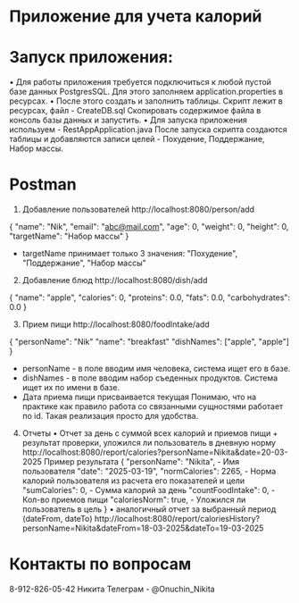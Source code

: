 # Приложение для учета калорий

# Запуск приложения:
   • Для работы приложения требуется подключиться к любой пустой базе данных PostgresSQL.
   Для этого заполняем application.properties в ресурсах.
   • После этого создать и заполнить таблицы. Скрипт лежит в ресурсах, файл - CreateDB.sql
   Скопировать содержимое файла в консоль базы данных и запустить.
   • Для запуска приложения используем - RestAppApplication.java
После запуска скрипта создаются таблицы и добавляются записи целей - Похудение, Поддержание, Набор массы.

# Postman
   1. Добавление пользователей
   http://localhost:8080/person/add
   
   {
   "name": "Nik",
   "email": "abc@mail.com",
   "age": 0,
   "weight": 0,
   "height": 0,
   "targetName": "Набор массы"
   }
   
   * targetName принимает только 3 значения: "Похудение", "Поддержание", "Набор массы"

   2. Добавление блюд
   http://localhost:8080/dish/add

   {
   "name": "apple",
   "calories": 0,
   "proteins": 0.0,
   "fats": 0.0,
   "carbohydrates": 0.0
   }
   
   3. Прием пищи
   http://localhost:8080/foodIntake/add

   {
   "personName": "Nik"
   "name": "breakfast"
   "dishNames": ["apple", "apple"]
   }
   * personName - в поле вводим имя человека, система ищет его в базе.
   * dishNames - в поле вводим набор съеденных продуктов. Система ищет их по имени в базе.
   * Дата приема пищи присваивается текущая
   Понимаю, что на практике как правило работа со связанными сущностями работает по id. Такая реализация просто для удобства.

   4. Отчеты
      • Отчет за день с суммой всех калорий и приемов пищи + результат проверки, уложился ли пользователь в дневную норму
      http://localhost:8080/report/calories?personName=Nikita&date=20-03-2025
   Пример результата
   {
   "personName": "Nikita",  - Имя пользователя
   "date": "2025-03-19", 
   "normCalories": 2265,    - Норма калорий пользователя из расчета его показателей и цели
   "sumCalories": 0,        - Сумма калорий за день
   "countFoodIntake": 0,    - Кол-во приемов пищи
   "caloriesNorm": true,    - Уложился ли пользователь в цель
   }
      • аналогичный отчет за выбранный период (dateFrom, dateTo)
      http://localhost:8080/report/caloriesHistory?personName=Nikita&dateFrom=18-03-2025&dateTo=19-03-2025

# Контакты по вопросам
8-912-826-05-42 Никита
Телеграм - @Onuchin_Nikita